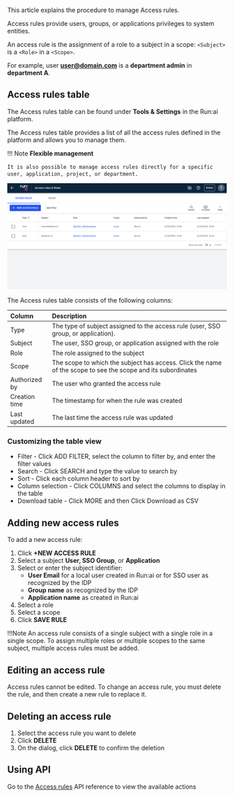 This article explains the procedure to manage Access rules.

Access rules provide users, groups, or applications privileges to system entities.

An access rule is the assignment of a role to a subject in a scope: `<Subject>` is a `<Role>` in a `<Scope>`.

For example, user **user@domain.com** is a **department admin** in **department A**.

## Access rules table

The Access rules table can be found under **Tools & Settings** in the Run:ai platform.

The Access rules table provides a list of all the access rules defined in the platform and allows you to manage them.



!!! Note
    __Flexible management__

    It is also possible to manage access rules directly for a specific user, application, project, or department.

![](img/accessrulestable.png)

The Access rules table consists of the following columns:

| Column | Description |
| :---- | :---- |
| Type | The type of subject assigned to the access rule (user, SSO group, or application). |
| Subject | The user, SSO group, or application assigned with the role |
| Role | The role assigned to the subject |
| Scope | The scope to which the subject has access. Click the name of the scope to see the scope and its subordinates |
| Authorized by | The user who granted the access rule |
| Creation time | The timestamp for when the rule was created |
| Last updated | The last time the access rule was updated |

### Customizing the table view

* Filter - Click ADD FILTER, select the column to filter by, and enter the filter values  
* Search - Click SEARCH and type the value to search by  
* Sort - Click each column header to sort by  
* Column selection - Click COLUMNS and select the columns to display in the table  
* Download table - Click MORE and then Click Download as CSV

## Adding new access rules

To add a new access rule:

1. Click **\+NEW ACCESS RULE**  
1. Select a subject **User, SSO Group**, or **Application**  
1. Select or enter the subject identifier:  
    * **User Email** for a local user created in Run:ai or for SSO user as recognized by the IDP  
    * **Group name** as recognized by the IDP  
    * **Application name** as created in Run:ai  
1. Select a role  
1. Select a scope  
1. Click **SAVE RULE**

!!!Note
    An access rule consists of a single subject with a single role in a single scope. To assign multiple roles or multiple scopes to the same subject, multiple access rules must be added.

## Editing an access rule

Access rules cannot be edited. To change an access rule, you must delete the rule, and then create a new rule to replace it.

## Deleting an access rule

1. Select the access rule you want to delete  
1. Click **DELETE**  
1. On the dialog, click **DELETE** to confirm the deletion

## Using API

Go to the [Access rules](https://app.run.ai/api/docs#tag/Access-rules) API reference to view the available actions

